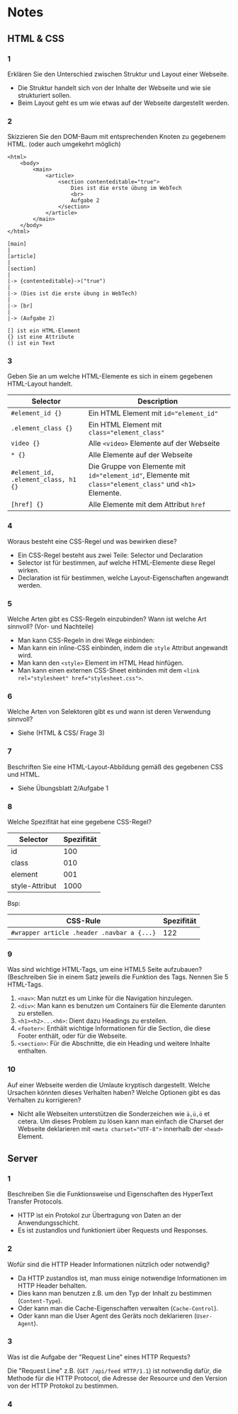 # Notes

## HTML & CSS

### 1
Erklären Sie den Unterschied zwischen Struktur und Layout einer Webseite.

* Die Struktur handelt sich von der Inhalte der Webseite und wie sie strukturiert sollen.
* Beim Layout geht es um wie etwas auf der Webseite dargestellt werden.

### 2
Skizzieren Sie den DOM-Baum mit entsprechenden Knoten zu gegebenem HTML. (oder auch umgekehrt möglich)

```
<html>
    <body>
        <main>
            <article>
                <section contenteditable="true">
                    Dies ist die erste übung im WebTech
                    <br>
                    Aufgabe 2
                </section>
            </article>
        </main>
    </body>
</html>
```
```
[main]
|
[article]
|
[section]
|
|-> {contenteditable}->("true")
|
|-> (Dies ist die erste übung in WebTech)
|
|-> [br]
|
|-> (Aufgabe 2)

[] ist ein HTML-Element
{} ist eine Attribute
() ist ein Text
```

### 3
Geben Sie an um welche HTML-Elemente es sich in einem gegebenen HTML-Layout handelt.

| Selector                             | Description                                                                                              |
| ------------------------------------ | -------------------------------------------------------------------------------------------------------- |
| `#element_id {}`                     | Ein HTML Element mit `id="element_id"`                                                                   |
| `.element_class {}`                  | Ein HTML Element mit `class="element_class"`                                                             |
| `video {}`                           | Alle `<video>` Elemente auf der Webseite                                                                 |
| `* {}`                               | Alle Elemente auf der Webseite                                                                           |
| `#element_id, .element_class, h1 {}` | Die Gruppe von Elemente mit `id="element_id"`, Elemente mit `class="element_class"` und `<h1>` Elemente. |
| `[href] {}`                          | Alle Elemente mit dem Attribut `href`                                                                    |

### 4
Woraus besteht eine CSS-Regel und was bewirken diese?

* Ein CSS-Regel besteht aus zwei Teile: Selector und Declaration
* Selector ist für bestimmen, auf welche HTML-Elemente diese Regel wirken.
* Declaration ist für bestimmen, welche Layout-Eigenschaften angewandt werden.

### 5
Welche Arten gibt es CSS-Regeln einzubinden? Wann ist welche Art sinnvoll? (Vor- und Nachteile)

* Man kann CSS-Regeln in drei Wege einbinden:
* Man kann ein inline-CSS einbinden, indem die `style` Attribut angewandt wird.
* Man kann den `<style>` Element im HTML Head hinfügen.
* Man kann einen externen CSS-Sheet einbinden mit dem `<link rel="stylesheet" href="stylesheet.css">`.
  
### 6
Welche Arten von Selektoren gibt es und wann ist deren Verwendung sinnvoll?

* Siehe (HTML & CSS/ Frage 3)

### 7
Beschriften Sie eine HTML-Layout-Abbildung gemäß des gegebenen CSS und HTML.

* Siehe Übungsblatt 2/Aufgabe 1

### 8
Welche Spezifität hat eine gegebene CSS-Regel?

| Selector       | Spezifität |
| -------------- | ---------- |
| id             | 100        |
| class          | 010        |
| element        | 001        |
| style-Attribut | 1000       |

Bsp:

| CSS-Rule                                   | Spezifität |
| ------------------------------------------ | ---------- |
| `#wrapper article .header .navbar a {...}` | 122        |

### 9
Was sind wichtige HTML-Tags, um eine HTML5 Seite aufzubauen? (Beschreiben Sie in einem Satz jeweils die Funktion des Tags. Nennen Sie 5 HTML-Tags.

1. `<nav>`: Man nutzt es um Linke für die Navigation hinzulegen.
2. `<div>`: Man kann es benutzen um Containers für die Elemente darunten zu erstellen.
3. `<h1><h2>...<h6>`: Dient dazu Headings zu erstellen.
4. `<footer>`: Enthält wichtige Informationen für die Section, die diese Footer enthält, oder für die Webseite.
5. `<section>`: Für die Abschnitte, die ein Heading und weitere Inhalte enthalten.

### 10
Auf einer Webseite werden die Umlaute kryptisch dargestellt. Welche Ursachen könnten dieses Verhalten haben? Welche Optionen gibt es das Verhalten zu korrigieren?

* Nicht alle Webseiten unterstützen die Sonderzeichen wie `ä,ü,ö` et cetera. Um dieses Problem zu lösen kann man einfach die Charset der Webseite deklarieren mit `<meta charset="UTF-8">` innerhalb der `<head>` Element.

## Server

### 1
Beschreiben Sie die Funktionsweise und Eigenschaften des HyperText Transfer Protocols.

* HTTP ist ein Protokol zur Übertragung von Daten an der Anwendungsschicht.
* Es ist zustandlos und funktioniert über Requests und Responses.

### 2
Wofür sind die HTTP Header Informationen nützlich oder notwendig?

* Da HTTP zustandlos ist, man muss einige notwendige Informationen im HTTP Header behalten.
* Dies kann man benutzen z.B. um den Typ der Inhalt zu bestimmen (`Content-Type`).
* Oder kann man die Cache-Eigenschaften verwalten (`Cache-Control`).
* Oder kann man die User Agent des Geräts noch deklarieren (`User-Agent`).

### 3
Was ist die Aufgabe der "Request Line" eines HTTP Requests?

Die "Request Line" z.B. (`GET /api/feed HTTP/1.1`) ist notwendig dafür, die Methode für die HTTP Protocol, die Adresse der Resource und den Version von der HTTP Protokol zu bestimmen.

### 4
